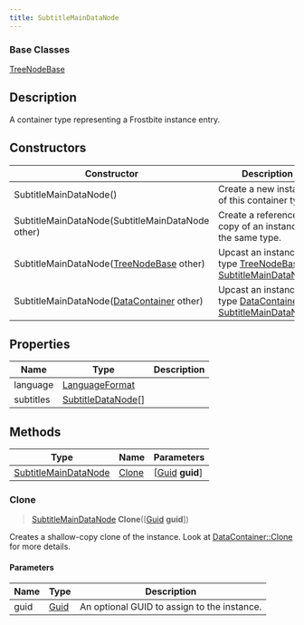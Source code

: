 ```yaml
---
title: SubtitleMainDataNode
---
```

### Base Classes

[TreeNodeBase](/vext/ref/fb/treenodebase/)

## Description

A container type representing a Frostbite instance entry.

## Constructors

| Constructor                                                                     | Description                                                                                                                     |
| ------------------------------------------------------------------------------- | ------------------------------------------------------------------------------------------------------------------------------- |
| SubtitleMainDataNode()                                                          | Create a new instance of this container type.                                                                                   |
| SubtitleMainDataNode(SubtitleMainDataNode other)                                | Create a reference copy of an instance of the same type.                                                                        |
| SubtitleMainDataNode([TreeNodeBase](/vext/ref/fb/treenodebase/) other)                        | Upcast an instance of type [TreeNodeBase](/vext/ref/fb/treenodebase/) to [SubtitleMainDataNode](/vext/ref/fb/subtitlemaindatanode/).                        |
| SubtitleMainDataNode([DataContainer](/vext/ref/shared/class/datacontainer) other) | Upcast an instance of type [DataContainer](/vext/ref/shared/class/datacontainer) to [SubtitleMainDataNode](/vext/ref/fb/subtitlemaindatanode/). |

## Properties

| Name      | Type                                     | Description |
| --------- | ---------------------------------------- | ----------- |
| language  | [LanguageFormat](/vext/ref/fb/languageformat/)         |             |
| subtitles | [SubtitleDataNode](/vext/ref/fb/subtitledatanode/)\[\] |             |

## Methods

| Type                                         | Name            | Parameters                                     |
| -------------------------------------------- | --------------- | ---------------------------------------------- |
| [SubtitleMainDataNode](/vext/ref/fb/subtitlemaindatanode/) | [Clone](#clone) | \[[Guid](/vext/ref/shared/class/guid) **guid**\] |

### Clone

> [SubtitleMainDataNode](/vext/ref/fb/subtitlemaindatanode/) **Clone**(\[[Guid](/vext/ref/shared/class/guid) **guid**\])

Creates a shallow-copy clone of the instance. Look at [DataContainer::Clone](/vext/ref/shared/class/datacontainer#clone) for more details.

#### Parameters

| Name | Type         | Description                                 |
| ---- | ------------ | ------------------------------------------- |
| guid | [Guid](/vext/ref/shared/class/guid/) | An optional GUID to assign to the instance. |
